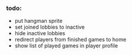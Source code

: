 ### todo:

- put hangman sprite
- set joined lobbies to inactive
- hide inactive lobbies
- redirect players from finished games to home
- show list of played games in player profile
